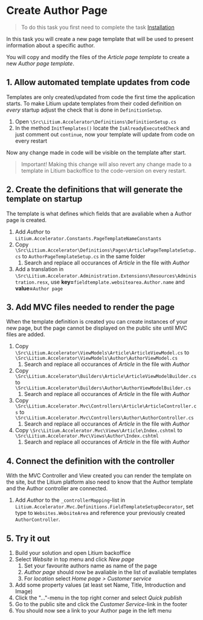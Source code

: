 # Create Author Page

> To do this task you first need to complete the task [Installation](../Installation)

In this task you will create a new page template that will be used to present information about a specific author.

You will copy and modify the files of the _Article page template_ to create a new _Author page template_.

## 1. Allow automated template updates from code

Templates are only created/updated from code the first time the application starts. To make Litium update templates from their coded definition on _every_ startup adjust the check that is done in `DefinitionSetup`.

1. Open `\Src\Litium.Accelerator\Definitions\DefinitionSetup.cs`
1. In the method `InitTemplates()` locate the `IsAlreadyExecutedCheck` and just comment out `continue`, now your template will update from code on every restart

Now any change made in code will be visible on the template after start.

> Important! Making this change will also revert any change made to a template in Litium backoffice to the code-version on every restart.

## 2. Create the definitions that will generate the template on startup

The template is what defines which fields that are avaliable when a Author page is created.

1. Add _Author_ to `Litium.Accelerator.Constants.PageTemplateNameConstants`
1. Copy `\Src\Litium.Accelerator\Definitions\Pages\ArticlePageTemplateSetup.cs` to `AuthorPageTemplateSetup.cs` in the same folder
    1. Search and replace all occurances of _Article_ in the file with _Author_
1. Add a translation in `\Src\Litium.Accelerator.Administration.Extensions\Resources\Administration.resx`, use **key=**`fieldtemplate.websitearea.Author.name` and **value=**`Author page`

## 3. Add MVC files needed to render the page

When the template definition is created you can create instances of your new page, but the page cannot be displayed on the public site until MVC files are added.

1. Copy `\Src\Litium.Accelerator\ViewModels\Article\ArticleViewModel.cs` to `\Src\Litium.Accelerator\ViewModels\Author\AuthorViewModel.cs`
    1. Search and replace all occurances of _Article_ in the file with _Author_
1. Copy `\Src\Litium.Accelerator\Builders\Article\ArticleViewModelBuilder.cs` to `\Src\Litium.Accelerator\Builders\Author\AuthorViewModelBuilder.cs`
    1. Search and replace all occurances of _Article_ in the file with _Author_
1. Copy `\Src\Litium.Accelerator.Mvc\Controllers\Article\ArticleController.cs` to `\Src\Litium.Accelerator.Mvc\Controllers\Author\AuthorController.cs`
    1. Search and replace all occurances of _Article_ in the file with _Author_
1. Copy `\Src\Litium.Accelerator.Mvc\Views\Article\Index.cshtml` to `\Src\Litium.Accelerator.Mvc\Views\Author\Index.cshtml`
    1. Search and replace all occurances of _Article_ in the file with _Author_

## 4. Connect the definition with the controller

With the MVC Controller and View created you can render the template on the site, but the Litium platform also need to know that the Author template and the Author controller are connected.

1. Add _Author_ to the `_controllerMapping`-list in `Litium.Accelerator.Mvc.Definitions.FieldTemplateSetupDecorator`, set type to `Websites.WebsiteArea` and reference your previously created `AuthorController`.

## 5. Try it out

1. Build your solution and open Litium backoffice
1. Select _Website_ in top menu and click _New page_
    1. Set your favourite authors name as name of the page
    1. _Author page_ should now be avaliable in the list of avaliable templates
    1. For _location_ select _Home page > Customer service_
1. Add some property values (at least set Name, Title, Introduction and Image)
1. Click the "..."-menu in the top right corner and select _Quick publish_
1. Go to the public site and click the _Customer Service_-link in the footer
1. You should now see a link to your Author page in the left menu
